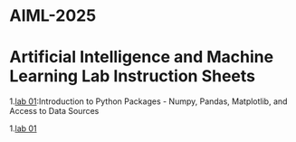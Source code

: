 
# AIML-2025
# Artificial Intelligence and Machine Learning Lab Instruction Sheets
1.[lab 01](https://github.com/kirankumareranki/AIML-2025/blob/main/AIML_A1.pdf):Introduction to Python Packages - Numpy, Pandas, Matplotlib, and Access to Data Sources




1.[lab 01]("https://github.com/Charanvitha/AIML-2025/blob/main/Lab01_AIML.ipynb") 
